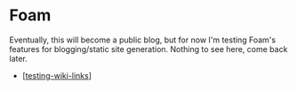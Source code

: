 # Foam

Eventually, this will become a public blog, but for now I'm testing Foam's features for blogging/static site generation. Nothing to see here, come back later.

- [[testing-wiki-links]]

[testing-wiki-links]: testing-wiki-links "Testing wiki links"
